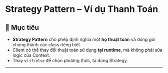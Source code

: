 # Strategy Pattern – Ví dụ Thanh Toán

## 🎯 Mục tiêu
- **Strategy Pattern** cho phép định nghĩa một **họ thuật toán** và đóng gói chúng thành các class riêng biệt.  
- Client có thể thay đổi thuật toán sử dụng **tại runtime**, mà không phải sửa logic của Context.  
- Thay vì `if/else` để chọn phương thức, ta dùng Strategy.

---
